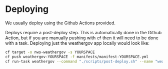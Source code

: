 # Deploying

We usually deploy using the Github Actions provided. 

Deploys require a post-deploy step. This is automatically done in the Github Action, but if you are manually pushing with `cf` then it will need to be done with a task. Deploying just the weathergov app locally would look like: 

```bash
cf target -o nws-weathergov -s YOURSPACE
cf push weathergov-YOURSPACE -f manifests/manifest-YOURSPACE.yml
cf run-task weathergov --command "./scripts/post-deploy.sh" --name "weathergov-YOURSPACE-deploy" -k "1G" -m "128M"
```
